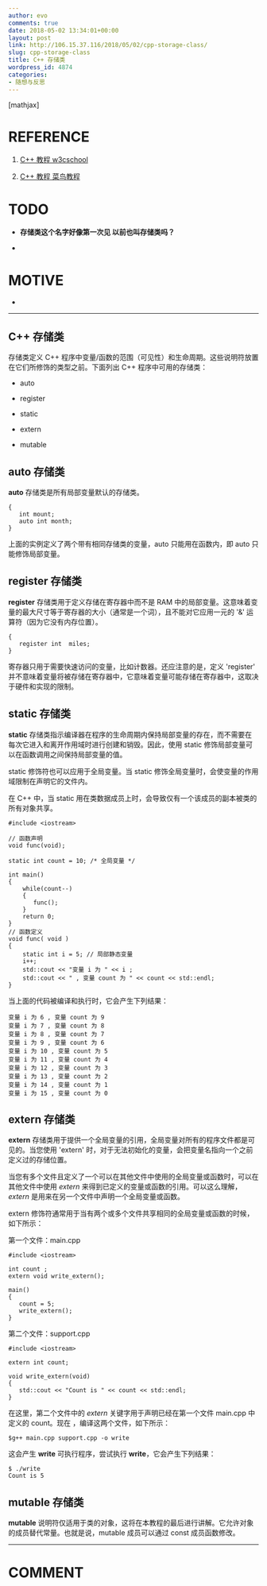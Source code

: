```yaml
---
author: evo
comments: true
date: 2018-05-02 13:34:01+00:00
layout: post
link: http://106.15.37.116/2018/05/02/cpp-storage-class/
slug: cpp-storage-class
title: C++ 存储类
wordpress_id: 4874
categories:
- 随想与反思
---
```


<!-- more -->

[mathjax]


# REFERENCE





 	
  1. [C++ 教程 w3cschool](https://www.w3cschool.cn/cpp/)

 	
  2. [C++ 教程 菜鸟教程](http://www.runoob.com/cplusplus/cpp-tutorial.html)




# TODO





 	
  * **存储类这个名字好像第一次见 以前也叫存储类吗？**

 	
  * 



# MOTIVE





 	
  * 




* * *





## C++ 存储类






存储类定义 C++ 程序中变量/函数的范围（可见性）和生命周期。这些说明符放置在它们所修饰的类型之前。下面列出 C++ 程序中可用的存储类：



 	
  * auto

 	
  * register

 	
  * static

 	
  * extern

 	
  * mutable







## auto 存储类


**auto** 存储类是所有局部变量默认的存储类。

    
    {
       int mount;
       auto int month;
    }
    


上面的实例定义了两个带有相同存储类的变量，auto 只能用在函数内，即 auto 只能修饰局部变量。


## register 存储类


**register** 存储类用于定义存储在寄存器中而不是 RAM 中的局部变量。这意味着变量的最大尺寸等于寄存器的大小（通常是一个词），且不能对它应用一元的 '&' 运算符（因为它没有内存位置）。

    
    {
       register int  miles;
    }
    


寄存器只用于需要快速访问的变量，比如计数器。还应注意的是，定义 'register' 并不意味着变量将被存储在寄存器中，它意味着变量可能存储在寄存器中，这取决于硬件和实现的限制。


## static 存储类


**static** 存储类指示编译器在程序的生命周期内保持局部变量的存在，而不需要在每次它进入和离开作用域时进行创建和销毁。因此，使用 static 修饰局部变量可以在函数调用之间保持局部变量的值。

static 修饰符也可以应用于全局变量。当 static 修饰全局变量时，会使变量的作用域限制在声明它的文件内。

在 C++ 中，当 static 用在类数据成员上时，会导致仅有一个该成员的副本被类的所有对象共享。

    
    #include <iostream>
     
    // 函数声明 
    void func(void);
     
    static int count = 10; /* 全局变量 */
     
    int main()
    {
        while(count--)
        {
           func();
        }
        return 0;
    }
    // 函数定义
    void func( void )
    {
        static int i = 5; // 局部静态变量
        i++;
        std::cout << "变量 i 为 " << i ;
        std::cout << " , 变量 count 为 " << count << std::endl;
    }


当上面的代码被编译和执行时，它会产生下列结果：

    
    变量 i 为 6 , 变量 count 为 9
    变量 i 为 7 , 变量 count 为 8
    变量 i 为 8 , 变量 count 为 7
    变量 i 为 9 , 变量 count 为 6
    变量 i 为 10 , 变量 count 为 5
    变量 i 为 11 , 变量 count 为 4
    变量 i 为 12 , 变量 count 为 3
    变量 i 为 13 , 变量 count 为 2
    变量 i 为 14 , 变量 count 为 1
    变量 i 为 15 , 变量 count 为 0




## extern 存储类


**extern** 存储类用于提供一个全局变量的引用，全局变量对所有的程序文件都是可见的。当您使用 'extern' 时，对于无法初始化的变量，会把变量名指向一个之前定义过的存储位置。

当您有多个文件且定义了一个可以在其他文件中使用的全局变量或函数时，可以在其他文件中使用 _extern_ 来得到已定义的变量或函数的引用。可以这么理解，_extern_ 是用来在另一个文件中声明一个全局变量或函数。

extern 修饰符通常用于当有两个或多个文件共享相同的全局变量或函数的时候，如下所示：

第一个文件：main.cpp

    
    #include <iostream>
     
    int count ;
    extern void write_extern();
     
    main()
    {
       count = 5;
       write_extern();
    }


第二个文件：support.cpp

    
    #include <iostream>
     
    extern int count;
     
    void write_extern(void)
    {
       std::cout << "Count is " << count << std::endl; 
    }


在这里，第二个文件中的 _extern_ 关键字用于声明已经在第一个文件 main.cpp 中定义的 count。现在 ，编译这两个文件，如下所示：

    
    $g++ main.cpp support.cpp -o write
    


这会产生 **write** 可执行程序，尝试执行 **write**，它会产生下列结果：

    
    $ ./write
    Count is 5




## mutable 存储类


**mutable** 说明符仅适用于类的对象，这将在本教程的最后进行讲解。它允许对象的成员替代常量。也就是说，mutable 成员可以通过 const 成员函数修改。























* * *





# COMMENT



